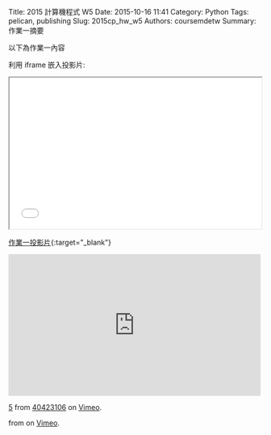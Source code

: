 Title: 2015 計算機程式 W5
Date: 2015-10-16 11:41
Category: Python
Tags: pelican, publishing
Slug: 2015cp_hw_w5
Authors: coursemdetw
Summary: 作業一摘要

以下為作業一內容

利用 iframe 嵌入投影片:

<iframe src="40423106_cp_w5_p.html" width="500" height="300"></iframe>

[作業一投影片](40423106_cp_w5_p.html){:target="_blank"}



<iframe src="https://player.vimeo.com/video/145765552" width="500" height="281" frameborder="0" webkitallowfullscreen mozallowfullscreen allowfullscreen></iframe> <p><a href="https://vimeo.com/145765552">5</a> from <a href="https://vimeo.com/user45854799">40423106</a> on <a href="https://vimeo.com">Vimeo</a>.</p> from <a href="https://vimeo.com/user24079973"></a> on <a href="https://vimeo.com">Vimeo</a>.</p>
